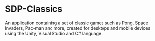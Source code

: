 # SDP-Classics
An application containing a set of classic games such as Pong, Space Invaders, Pac-man and more, created for desktops and mobile devices using the Unity, Visual Studio and C# language.
